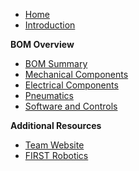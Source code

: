- [Home](getStarted)
- [Introduction](introduction.md)

**BOM Overview**
- [BOM Summary](bom_overview.md)
- [Mechanical Components](mechanical_components.md)
- [Electrical Components](electrical_components.md)
- [Pneumatics](pneumatics.md)
- [Software and Controls](software_and_controls.md)

**Additional Resources**
- [Team Website](https://yourteamwebsite.example.com)
- [FIRST Robotics](https://www.firstinspires.org)
